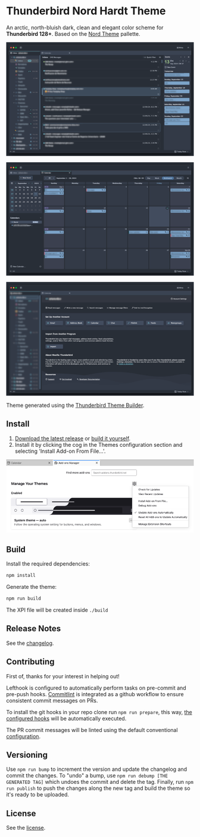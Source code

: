 # Thunderbird Nord Hardt Theme

An arctic, north-bluish dark, clean and elegant color scheme for **Thunderbird 128+**. Based on the [Nord Theme](https://www.nordtheme.com) pallette.

![Inbox](resources/1-inbox.png)

![Calendar](resources/2-calendar.png)

![Account](resources/3-account.png)

Theme generated using the [Thunderbird Theme Builder](https://github.com/artrz/thunderbird-theme-builder).

## Install

 1. [Download the latest release](https://github.com/artrz/thunderbird-nord-hardt-theme/releases) or [build it yourself](#build).
 2. Install it by clicking the cog in the Themes configuration section and selecting 'Install Add-on From File...'.

![Manual Install](resources/4-install-manual.png)

## Build

Install the required dependencies:

```sh
npm install
```

Generate the theme:

```sh
npm run build
```

The XPI file will be created inside `./build`

## Release Notes

See the [changelog](./CHANGELOG.md).

## Contributing

First of, thanks for your interest in helping out!

Lefthook is configured to automatically perform tasks on pre-commit and pre-push hooks. [Commitlint](https://commitlint.js.org/) is integrated as a github workflow to ensure consistent commit messages on PRs.

To install the git hooks in your repo clone run `npm run prepare`, this way, [the configured hooks](./lefthook.yml) will be automatically executed.

The PR commit messages will be linted using the default conventional [configuration](./.github/workflows/semantic-pull-request.yml).

## Versioning

Use `npm run bump` to increment the version and update the changelog and commit the changes.
To "undo" a bump, use `npm run debump [THE GENERATED TAG]` which undoes the commit and delete the tag.
Finally, run `npm run publish` to push the changes along the new tag and build the theme so it's ready to be uploaded.

## License

See the [license](./LICENSE.md).
